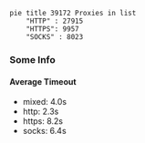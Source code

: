 
```mermaid
pie title 39172 Proxies in list
    "HTTP" : 27915
    "HTTPS": 9957
    "SOCKS" : 8023
```

### Some Info
#### Average Timeout

- mixed: 4.0s
- http: 2.3s
- https: 8.2s
- socks: 6.4s